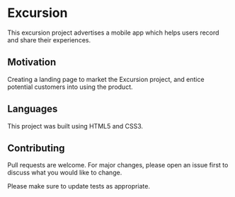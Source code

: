 # Excursion

This excursion project advertises a mobile app which helps users record and share their experiences. 

## Motivation
Creating a landing page to market the Excursion project, and entice potential customers into using the product. 

## Languages
This project was built using HTML5 and CSS3. 

## Contributing
Pull requests are welcome. For major changes, please open an issue first to discuss what you would like to change.

Please make sure to update tests as appropriate.
